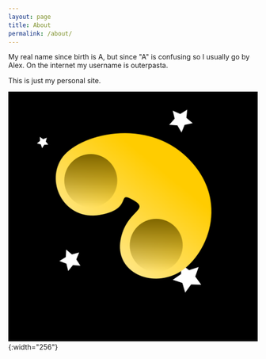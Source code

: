 ```yaml
---
layout: page
title: About
permalink: /about/
---
```

My real name since birth is A, but since "A" is confusing so I usually go by Alex. On the internet my username is outerpasta.

This is just my personal site.

![outerpasta](/assets/images/outerpasta.png){:width="256"}
